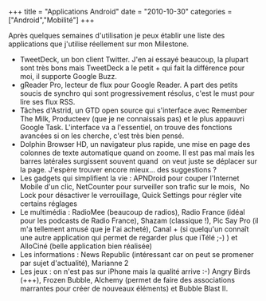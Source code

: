+++
title = "Applications Android"
date = "2010-10-30"
categories = ["Android","Mobilité"]
+++


Après quelques semaines d'utilisation je peux établir une liste des
applications que j'utilise réellement sur mon Milestone.



*    TweetDeck, un bon client Twitter. J'en ai essayé beaucoup, la plupart sont
très bons mais TweetDeck a le petit + qui fait la différence pour moi, il
supporte Google Buzz.
*    gReader Pro, lecteur de flux pour Google Reader. A part des petits soucis de
synchro qui sont progressivement résolus, c'est le must pour lire ses flux RSS.
*    Tâches d'Astrid, un GTD open source qui s'interface avec Remember The Milk,
Producteev (que je ne connaissais pas) et le plus appauvri Google Task.
L'interface va a l'essentiel, on trouve des fonctions avancées si on les
cherche, c'est très bien pensé.
*    Dolphin Browser HD, un navigateur plus rapide, une mise en page des colonnes de
texte automatique quand on zoome. Il est pas mal mais les barres latérales
surgissent souvent quand  on veut juste se déplacer sur  la page. J'espère
trouver encore mieux... des suggestions ?
*    Les gadgets qui simplifient la vie : APNDroid pour couper l'Internet Mobile d'un
clic, NetCounter pour surveiller son trafic sur le mois,  No Lock pour
désactiver le verrouillage, Quick Settings pour régler vite certains réglages
*    Le multimédia : RadioMee (beaucoup de radios), Radio France (idéal pour les
podcasts de Radio France), Shazam (classique !), Pic Say Pro (il m'a tellement
amusé que je l'ai acheté), Canal + (si quelqu'un connaît une autre
application qui permet de regarder plus que iTélé ;-) ) et AlloCiné (belle
application bien réalisée)
*    Les informations : News Republic (intéressant car on peut se promener par sujet
d'actualité), Marianne 2
*    Les jeux : on n'est pas sur iPhone mais la qualité arrive :-) Angry Birds
(+++), Frozen Bubble, Alchemy (permet de faire des associations marrantes pour
créer de nouveaux éléments) et Bubble Blast II.


